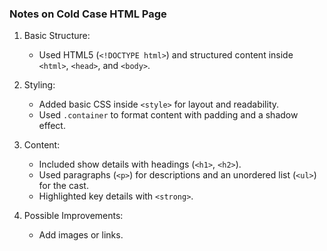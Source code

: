### Notes on Cold Case HTML Page

1. Basic Structure:
   - Used HTML5 (`<!DOCTYPE html>`) and structured content inside `<html>`, `<head>`, and `<body>`.

2. Styling:
   - Added basic CSS inside `<style>` for layout and readability.
   - Used `.container` to format content with padding and a shadow effect.

3. Content:
   - Included show details with headings (`<h1>`, `<h2>`).
   - Used paragraphs (`<p>`) for descriptions and an unordered list (`<ul>`) for the cast.
   - Highlighted key details with `<strong>`.

4. Possible Improvements:
   - Add images or links.
   
